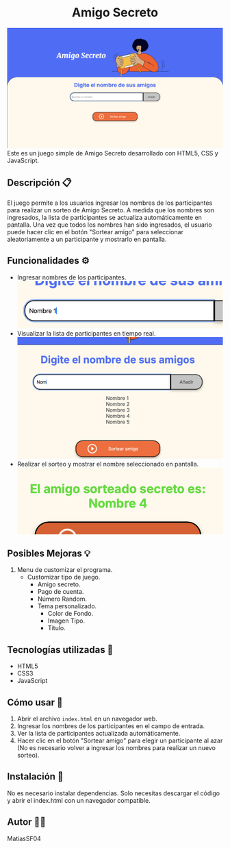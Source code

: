 <h1 align="center"> Amigo Secreto </h1>

![Imagen del Juego](assets/juego.png)
Este es un juego simple de Amigo Secreto desarrollado con HTML5, CSS y JavaScript.

## Descripción 📋

El juego permite a los usuarios ingresar los nombres de los participantes para realizar un sorteo de Amigo Secreto. A medida que los nombres son ingresados, la lista de participantes se actualiza automáticamente en pantalla. Una vez que todos los nombres han sido ingresados, el usuario puede hacer clic en el botón "Sortear amigo" para seleccionar aleatoriamente a un participante y mostrarlo en pantalla.

## Funcionalidades ⚙️

- Ingresar nombres de los participantes.
![Ingresar nombre](assets/ingresar-nombre.png)
- Visualizar la lista de participantes en tiempo real.
![Lista de Participantes](assets/lista.png)
- Realizar el sorteo y mostrar el nombre seleccionado en pantalla.
![Resultado](assets/resultado.png)

## Posibles Mejoras 💡

1. Menu de customizar el programa.
    - Customizar tipo de juego.
        - Amigo secreto.
        - Pago de cuenta.
        - Número Random.
        - Tema personalizado.
            - Color de Fondo.
            - Imagen Tipo.
            - Título.

## Tecnologías utilizadas 🤖

- HTML5
- CSS3
- JavaScript

## Cómo usar 🧐

1. Abrir el archivo `index.html` en un navegador web.
2. Ingresar los nombres de los participantes en el campo de entrada.
3. Ver la lista de participantes actualizada automáticamente.
4. Hacer clic en el botón "Sortear amigo" para elegir un participante al azar (No es necesario volver a ingresar los nombres para realizar un nuevo sorteo).

## Instalación 💾

No es necesario instalar dependencias. Solo necesitas descargar el código y abrir el index.html con un navegador compatible. 

## Autor ✍🏻

MatiasSF04
